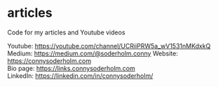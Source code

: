 # articles
Code for my articles and Youtube videos

Youtube: https://youtube.com/channel/UCRiiPRW5a_wV1531nMKdxkQ  
Medium: https://medium.com/@soderholm.conny
Website: https://connysoderholm.com  
Bio page: https://links.connysoderholm.com  
LinkedIn: https://linkedin.com/in/connysoderholm/  


